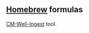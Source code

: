 ## [Homebrew](https://brew.sh/) formulas

[CM-Well-Ingest](https://github.com/YuriiYarosh/CM-Well-Ingest) tool.
